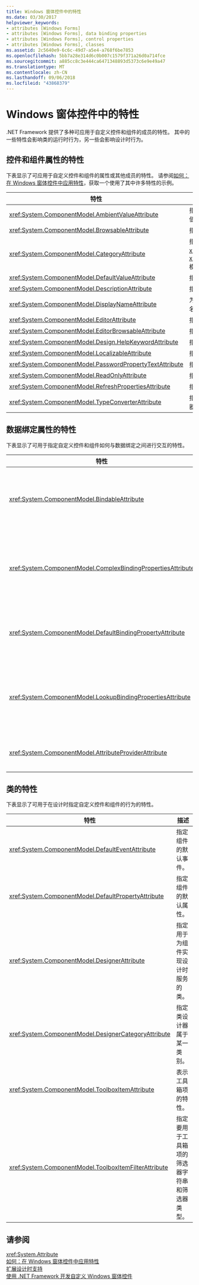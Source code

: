 ```yaml
---
title: Windows 窗体控件中的特性
ms.date: 03/30/2017
helpviewer_keywords:
- attributes [Windows Forms]
- attributes [Windows Forms], data binding properties
- attributes [Windows Forms], control properties
- attributes [Windows Forms], classes
ms.assetid: 2c5640e9-6c6c-49d7-a5e4-a768f6be7853
ms.openlocfilehash: 5bb7a28e314d6c0b007c1579f371a26d0a714fce
ms.sourcegitcommit: a885cc8c3e444ca6471348893d5373c6e9e49a47
ms.translationtype: MT
ms.contentlocale: zh-CN
ms.lasthandoff: 09/06/2018
ms.locfileid: "43868379"
---
```

# <a name="attributes-in-windows-forms-controls"></a>Windows 窗体控件中的特性
.NET Framework 提供了多种可应用于自定义控件和组件的成员的特性。 其中的一些特性会影响类的运行时行为，另一些会影响设计时行为。  
  
## <a name="attributes-for-control-and-component-properties"></a>控件和组件属性的特性  
 下表显示了可应用于自定义控件和组件的属性或其他成员的特性。 请参阅[如何：在 Windows 窗体控件中应用特性](../../../../docs/framework/winforms/controls/how-to-apply-attributes-in-windows-forms-controls.md)，获取一个使用了其中许多特性的示例。  
  
|特性|描述|  
|---------------|-----------------|  
|<xref:System.ComponentModel.AmbientValueAttribute>|指定要传递给属性的值，以使该属性从另一个源中获取其值。 这称为“环境”。|  
|<xref:System.ComponentModel.BrowsableAttribute>|指定属性或事件是否应在“属性”窗口中显示。|  
|<xref:System.ComponentModel.CategoryAttribute>|指定在其中进行分组的属性或事件时显示在类别的名称<xref:System.Windows.Forms.PropertyGrid>控件设置为<xref:System.Windows.Forms.PropertySort.Categorized>模式。|  
|<xref:System.ComponentModel.DefaultValueAttribute>|指定属性的默认值。|  
|<xref:System.ComponentModel.DescriptionAttribute>|指定属性或事件的说明。|  
|<xref:System.ComponentModel.DisplayNameAttribute>|为属性、事件或不采用参数的 `public void` 方法指定显示名称。|  
|<xref:System.ComponentModel.EditorAttribute>|指定用于更改属性的编辑器。|  
|<xref:System.ComponentModel.EditorBrowsableAttribute>|指定可在编辑器中查看的属性或方法。|  
|<xref:System.ComponentModel.Design.HelpKeywordAttribute>|指定类或成员的上下文关键字。|  
|<xref:System.ComponentModel.LocalizableAttribute>|指定是否应本地化某一属性。|  
|<xref:System.ComponentModel.PasswordPropertyTextAttribute>|指示对象的文本表示形式被星号等字符隐匿。|  
|<xref:System.ComponentModel.ReadOnlyAttribute>|指定此特性绑定到的属性在设计时是只读还是可读/写。|  
|<xref:System.ComponentModel.RefreshPropertiesAttribute>|指示关联的属性值更改时应刷新属性网格。|  
|<xref:System.ComponentModel.TypeConverterAttribute>|指定对于此属性绑定到的对象要使用哪种类型作为转换器。|  
  
## <a name="attributes-for-data-binding-properties"></a>数据绑定属性的特性  
 下表显示了可用于指定自定义控件和组件如何与数据绑定之间进行交互的特性。  
  
|特性|描述|  
|---------------|-----------------|  
|<xref:System.ComponentModel.BindableAttribute>|指定属性是否通常用于绑定。|  
|<xref:System.ComponentModel.ComplexBindingPropertiesAttribute>|指定组件的数据源和数据成员属性。|  
|<xref:System.ComponentModel.DefaultBindingPropertyAttribute>|指定组件的默认绑定属性。|  
|<xref:System.ComponentModel.LookupBindingPropertiesAttribute>|指定组件的数据源和数据成员属性。|  
|<xref:System.ComponentModel.AttributeProviderAttribute>|启用特性重定向。|  
  
## <a name="attributes-for-classes"></a>类的特性  
 下表显示了可用于在设计时指定自定义控件和组件的行为的特性。  
  
|特性|描述|  
|---------------|-----------------|  
|<xref:System.ComponentModel.DefaultEventAttribute>|指定组件的默认事件。|  
|<xref:System.ComponentModel.DefaultPropertyAttribute>|指定组件的默认属性。|  
|<xref:System.ComponentModel.DesignerAttribute>|指定用于为组件实现设计时服务的类。|  
|<xref:System.ComponentModel.DesignerCategoryAttribute>|指定类设计器属于某一类别。|  
|<xref:System.ComponentModel.ToolboxItemAttribute>|表示工具箱项的特性。|  
|<xref:System.ComponentModel.ToolboxItemFilterAttribute>|指定要用于工具箱项的筛选器字符串和筛选器类型。|  
  
## <a name="see-also"></a>请参阅  
 <xref:System.Attribute>  
 [如何：在 Windows 窗体控件中应用特性](../../../../docs/framework/winforms/controls/how-to-apply-attributes-in-windows-forms-controls.md)  
 [扩展设计时支持](https://msdn.microsoft.com/library/d6ac8a6a-42fd-4bc8-bf33-b212811297e2)  
 [使用 .NET Framework 开发自定义 Windows 窗体控件](../../../../docs/framework/winforms/controls/developing-custom-windows-forms-controls.md)
